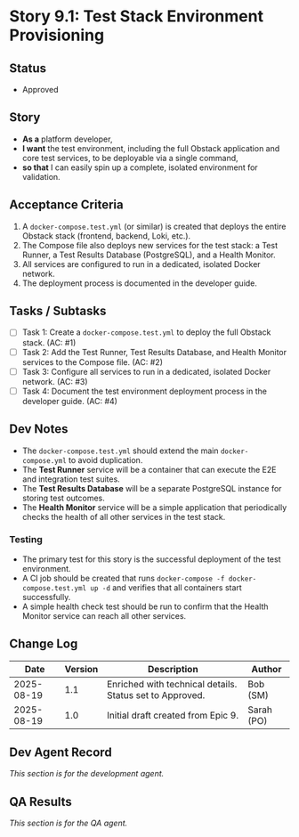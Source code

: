 # Story 9.1: Test Stack Environment Provisioning

## Status
- Approved

## Story
- **As a** platform developer,
- **I want** the test environment, including the full Obstack application and core test services, to be deployable via a single command,
- **so that** I can easily spin up a complete, isolated environment for validation.

## Acceptance Criteria
1.  A `docker-compose.test.yml` (or similar) is created that deploys the entire Obstack stack (frontend, backend, Loki, etc.).
2.  The Compose file also deploys new services for the test stack: a Test Runner, a Test Results Database (PostgreSQL), and a Health Monitor.
3.  All services are configured to run in a dedicated, isolated Docker network.
4.  The deployment process is documented in the developer guide.

## Tasks / Subtasks
- [ ] Task 1: Create a `docker-compose.test.yml` to deploy the full Obstack stack. (AC: #1)
- [ ] Task 2: Add the Test Runner, Test Results Database, and Health Monitor services to the Compose file. (AC: #2)
- [ ] Task 3: Configure all services to run in a dedicated, isolated Docker network. (AC: #3)
- [ ] Task 4: Document the test environment deployment process in the developer guide. (AC: #4)

## Dev Notes
- The `docker-compose.test.yml` should extend the main `docker-compose.yml` to avoid duplication.
- The **Test Runner** service will be a container that can execute the E2E and integration test suites.
- The **Test Results Database** will be a separate PostgreSQL instance for storing test outcomes.
- The **Health Monitor** service will be a simple application that periodically checks the health of all other services in the test stack.

### Testing
- The primary test for this story is the successful deployment of the test environment.
- A CI job should be created that runs `docker-compose -f docker-compose.test.yml up -d` and verifies that all containers start successfully.
- A simple health check test should be run to confirm that the Health Monitor service can reach all other services.

## Change Log
| Date | Version | Description | Author |
| --- | --- | --- | --- |
| 2025-08-19 | 1.1 | Enriched with technical details. Status set to Approved. | Bob (SM) |
| 2025-08-19 | 1.0 | Initial draft created from Epic 9. | Sarah (PO) |

## Dev Agent Record
*This section is for the development agent.*

## QA Results
*This section is for the QA agent.*
